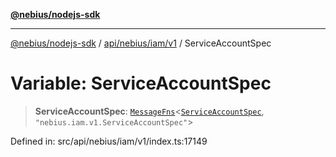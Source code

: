 [**@nebius/nodejs-sdk**](../../../../../README.md)

***

[@nebius/nodejs-sdk](../../../../../README.md) / [api/nebius/iam/v1](../README.md) / ServiceAccountSpec

# Variable: ServiceAccountSpec

> **ServiceAccountSpec**: [`MessageFns`](../../../../../runtime/protos/core/interfaces/MessageFns.md)\<[`ServiceAccountSpec`](../interfaces/ServiceAccountSpec.md), `"nebius.iam.v1.ServiceAccountSpec"`\>

Defined in: src/api/nebius/iam/v1/index.ts:17149

